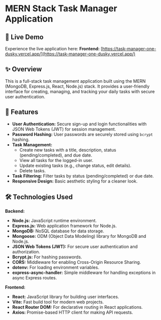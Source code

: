 # MERN Stack Task Manager Application

## 🚀 Live Demo

Experience the live application here:
**Frontend:** [https://task-manager-one-dusky.vercel.app/](https://task-manager-one-dusky.vercel.app/)

## ✨ Overview

This is a full-stack task management application built using the MERN (MongoDB, Express.js, React, Node.js) stack. It provides a user-friendly interface for creating, managing, and tracking your daily tasks with secure user authentication.

## 🌟 Features

* **User Authentication:** Secure sign-up and login functionalities with JSON Web Tokens (JWT) for session management.
* **Password Hashing:** User passwords are securely stored using `bcrypt` hashing.
* **Task Management:**
    * Create new tasks with a title, description, status (pending/completed), and due date.
    * View all tasks for the logged-in user.
    * Update existing tasks (e.g., change status, edit details).
    * Delete tasks.
* **Task Filtering:** Filter tasks by status (pending/completed) or due date.
* **Responsive Design:** Basic aesthetic styling for a cleaner look.

## 🛠️ Technologies Used

**Backend:**
* **Node.js:** JavaScript runtime environment.
* **Express.js:** Web application framework for Node.js.
* **MongoDB:** NoSQL database for data storage.
* **Mongoose:** ODM (Object Data Modeling) library for MongoDB and Node.js.
* **JSON Web Tokens (JWT):** For secure user authentication and authorization.
* **Bcrypt.js:** For hashing passwords.
* **CORS:** Middleware for enabling Cross-Origin Resource Sharing.
* **dotenv:** For loading environment variables.
* **express-async-handler:** Simple middleware for handling exceptions in async Express routes.

**Frontend:**
* **React:** JavaScript library for building user interfaces.
* **Vite:** Fast build tool for modern web projects.
* **React Router DOM:** For declarative routing in React applications.
* **Axios:** Promise-based HTTP client for making API requests.

